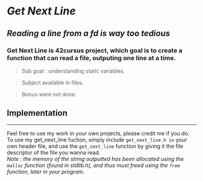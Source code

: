 
# ***Get Next Line***

## *Reading a line from a fd is way too tedious*

### Get Next Line is 42cursus project, which goal is to create a function that can read a file, outputing one line at a time.

>Sub goal : understanding static variables.  

>Subject available in files.  

>Bonus were not done.

## **Implementation**
--------------------------------------------------------------------------------------------------------------------------------

Feel free to use my work in your own projects, please credit me if you do.  
To use my get_next_line fuction, simply include `get_next_line.h in` your own header file, and use the `get_next_line` function by giving it the file descriptor of the file you wanna read.  
*Note : the memory of the string outputted has been allocated using the `malloc` function (found in stdlib.h), and thus must freed using the `free` function, later in your program.*
